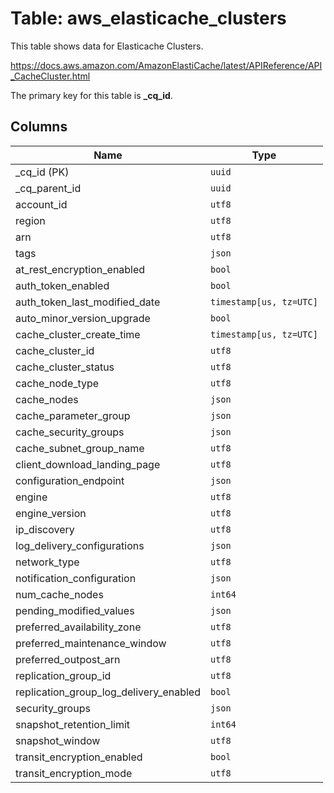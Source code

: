 # Table: aws_elasticache_clusters

This table shows data for Elasticache Clusters.

https://docs.aws.amazon.com/AmazonElastiCache/latest/APIReference/API_CacheCluster.html

The primary key for this table is **_cq_id**.

## Columns

| Name          | Type          |
| ------------- | ------------- |
|_cq_id (PK)|`uuid`|
|_cq_parent_id|`uuid`|
|account_id|`utf8`|
|region|`utf8`|
|arn|`utf8`|
|tags|`json`|
|at_rest_encryption_enabled|`bool`|
|auth_token_enabled|`bool`|
|auth_token_last_modified_date|`timestamp[us, tz=UTC]`|
|auto_minor_version_upgrade|`bool`|
|cache_cluster_create_time|`timestamp[us, tz=UTC]`|
|cache_cluster_id|`utf8`|
|cache_cluster_status|`utf8`|
|cache_node_type|`utf8`|
|cache_nodes|`json`|
|cache_parameter_group|`json`|
|cache_security_groups|`json`|
|cache_subnet_group_name|`utf8`|
|client_download_landing_page|`utf8`|
|configuration_endpoint|`json`|
|engine|`utf8`|
|engine_version|`utf8`|
|ip_discovery|`utf8`|
|log_delivery_configurations|`json`|
|network_type|`utf8`|
|notification_configuration|`json`|
|num_cache_nodes|`int64`|
|pending_modified_values|`json`|
|preferred_availability_zone|`utf8`|
|preferred_maintenance_window|`utf8`|
|preferred_outpost_arn|`utf8`|
|replication_group_id|`utf8`|
|replication_group_log_delivery_enabled|`bool`|
|security_groups|`json`|
|snapshot_retention_limit|`int64`|
|snapshot_window|`utf8`|
|transit_encryption_enabled|`bool`|
|transit_encryption_mode|`utf8`|